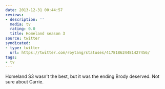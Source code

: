 ```yaml
---
date: 2013-12-31 00:44:57
reviews:
- description: ''
  media: tv
  rating: 0.0
  title: Homeland season 3
source: twitter
syndicated:
- type: twitter
  url: https://twitter.com/roytang/statuses/417818624481427456/
tags:
- tv
---
```


Homeland S3 wasn't the best, but it was the ending Brody deserved. Not sure about Carrie.